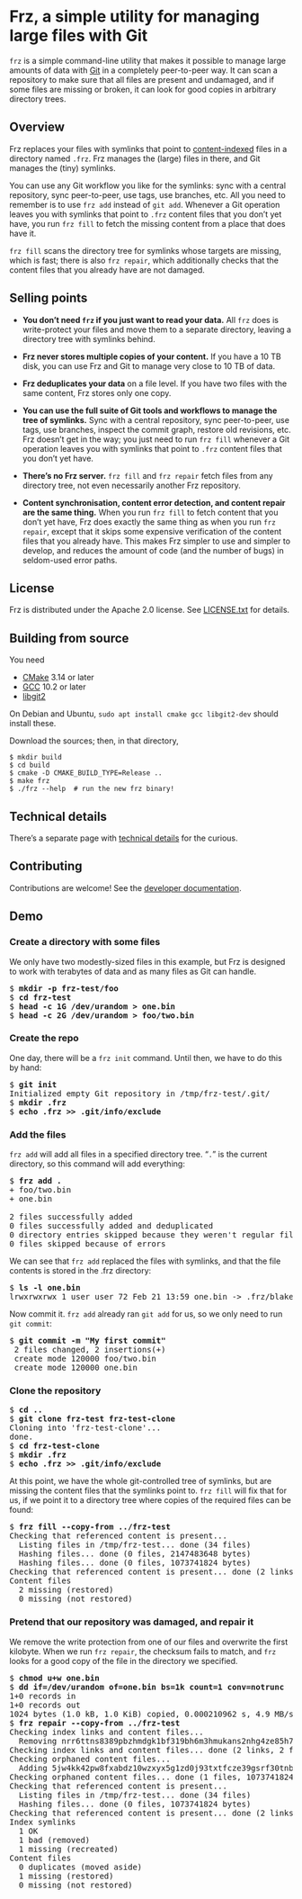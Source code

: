 # Frz, a simple utility for managing large files with Git

`frz` is a simple command-line utility that makes it possible to
manage large amounts of data with [Git](https://git-scm.com/) in a
completely peer-to-peer way. It can scan a repository to make sure
that all files are present and undamaged, and if some files are
missing or broken, it can look for good copies in arbitrary directory
trees.

## Overview

Frz replaces your files with symlinks that point to
[content-indexed][cas] files in a directory named `.frz`. Frz manages
the (large) files in there, and Git manages the (tiny) symlinks.

[cas]: https://en.wikipedia.org/wiki/Content-addressable_storage

You can use any Git workflow you like for the symlinks: sync with a
central repository, sync peer-to-peer, use tags, use branches, etc.
All you need to remember is to use `frz add` instead of `git add`.
Whenever a Git operation leaves you with symlinks that point to `.frz`
content files that you don’t yet have, you run `frz fill` to fetch the
missing content from a place that does have it.

`frz fill` scans the directory tree for symlinks whose targets are
missing, which is fast; there is also `frz repair`, which additionally
checks that the content files that you already have are not damaged.

## Selling points

* **You don’t need `frz` if you just want to read your data.** All
  `frz` does is write-protect your files and move them to a separate
  directory, leaving a directory tree with symlinks behind.
  
* **Frz never stores multiple copies of your content.** If you have a
  10 TB disk, you can use Frz and Git to manage very close to 10 TB of
  data.
  
* **Frz deduplicates your data** on a file level. If you have two
  files with the same content, Frz stores only one copy.

* **You can use the full suite of Git tools and workflows to manage
  the tree of symlinks.** Sync with a central repository, sync
  peer-to-peer, use tags, use branches, inspect the commit graph,
  restore old revisions, etc. Frz doesn’t get in the way; you just
  need to run `frz fill` whenever a Git operation leaves you with
  symlinks that point to `.frz` content files that you don’t yet have.
  
* **There’s no Frz server.** `frz fill` and `frz repair` fetch files
  from any directory tree, not even necessarily another Frz
  repository.
  
* **Content synchronisation, content error detection, and content
  repair are the same thing.** When you run `frz fill` to fetch
  content that you don’t yet have, Frz does exactly the same thing as
  when you run `frz repair`, except that it skips some expensive
  verification of the content files that you already have. This makes
  Frz simpler to use and simpler to develop, and reduces the amount of
  code (and the number of bugs) in seldom-used error paths.

## License

Frz is distributed under the Apache 2.0 license. See
[LICENSE.txt](LICENSE.txt) for details.

## Building from source

You need

  * [CMake](https://cmake.org/) 3.14 or later
  * [GCC](https://gcc.gnu.org/) 10.2 or later
  * [libgit2](https://libgit2.org/)

On Debian and Ubuntu, `sudo apt install cmake gcc libgit2-dev` should
install these.

Download the sources; then, in that directory,

```
$ mkdir build
$ cd build
$ cmake -D CMAKE_BUILD_TYPE=Release ..
$ make frz
$ ./frz --help  # run the new frz binary!
```

## Technical details

There’s a separate page with [technical details](technical-details.md)
for the curious.

## Contributing

Contributions are welcome! See the [developer
documentation](developer.md).

## Demo

### Create a directory with some files

We only have two modestly-sized files in this example, but Frz is
designed to work with terabytes of data and as many files as Git can
handle.

<pre>
$ <b>mkdir -p frz-test/foo</b>
$ <b>cd frz-test</b>
$ <b>head -c 1G /dev/urandom > one.bin</b>
$ <b>head -c 2G /dev/urandom > foo/two.bin</b>
</pre>

### Create the repo

One day, there will be a `frz init` command. Until then, we have to do
this by hand:

<pre>
$ <b>git init</b>
Initialized empty Git repository in /tmp/frz-test/.git/
$ <b>mkdir .frz</b>
$ <b>echo .frz >> .git/info/exclude</b>
</pre>

### Add the files

`frz add` will add all files in a specified directory tree. “`.`” is
the current directory, so this command will add everything:

<pre>
$ <b>frz add .</b>
+ foo/two.bin
+ one.bin

2 files successfully added
0 files successfully added and deduplicated
0 directory entries skipped because they weren't regular files
0 files skipped because of errors
</pre>

We can see that `frz add` replaced the files with symlinks, and that
the file contents is stored in the .frz directory:

<pre>
$ <b>ls -l one.bin</b>
lrwxrwxrwx 1 user user 72 Feb 21 13:59 one.bin -> .frz/blake3/nr/r6/ttns8389pbzhmdgk1bf319bh6m3hmukans2nhg4ze85h73q1000000
</pre>

Now commit it. `frz add` already ran `git add` for us, so we only need
to run `git commit`:

<pre>
$ <b>git commit -m "My first commit"</b>
 2 files changed, 2 insertions(+)
 create mode 120000 foo/two.bin
 create mode 120000 one.bin
</pre>

### Clone the repository

<pre>
$ <b>cd ..</b>
$ <b>git clone frz-test frz-test-clone</b>
Cloning into 'frz-test-clone'...
done.
$ <b>cd frz-test-clone</b>
$ <b>mkdir .frz</b>
$ <b>echo .frz >> .git/info/exclude</b>
</pre>

At this point, we have the whole git-controlled tree of symlinks, but
are missing the content files that the symlinks point to. `frz fill`
will fix that for us, if we point it to a directory tree where copies
of the required files can be found:

<pre>
$ <b>frz fill --copy-from ../frz-test</b>
Checking that referenced content is present... 
  Listing files in /tmp/frz-test... done (34 files)
  Hashing files... done (0 files, 2147483648 bytes)   
  Hashing files... done (0 files, 1073741824 bytes)   
Checking that referenced content is present... done (2 links)
Content files
  2 missing (restored)
  0 missing (not restored)
</pre>

### Pretend that our repository was damaged, and repair it

We remove the write protection from one of our files and overwrite the
first kilobyte. When we run `frz repair`, the checksum fails to match,
and `frz` looks for a good copy of the file in the directory we
specified.

<pre>
$ <b>chmod u+w one.bin</b>
$ <b>dd if=/dev/urandom of=one.bin bs=1k count=1 conv=notrunc</b>
1+0 records in
1+0 records out
1024 bytes (1.0 kB, 1.0 KiB) copied, 0.000210962 s, 4.9 MB/s
$ <b>frz repair --copy-from ../frz-test</b>
Checking index links and content files...                 
  Removing nrr6ttns8389pbzhmdgk1bf319bh6m3hmukans2nhg4ze85h73q1000000 from the index because it points to x8, which has the wrong hash (5jw4kk42pw8fxabdz10wzxyx5g1zd0j93txtfcze39gsrf30tnbh000000).
Checking index links and content files... done (2 links, 2 files)
Checking orphaned content files...                          
  Adding 5jw4kk42pw8fxabdz10wzxyx5g1zd0j93txtfcze39gsrf30tnbh000000 to the index, pointing to x8 (content was already present, but not indexed).
Checking orphaned content files... done (1 files, 1073741824 bytes)
Checking that referenced content is present... 
  Listing files in /tmp/frz-test... done (34 files)
  Hashing files... done (0 files, 1073741824 bytes)   
Checking that referenced content is present... done (2 links)
Index symlinks
  1 OK
  1 bad (removed)
  1 missing (recreated)
Content files
  0 duplicates (moved aside)
  1 missing (restored)
  0 missing (not restored)
</pre>
